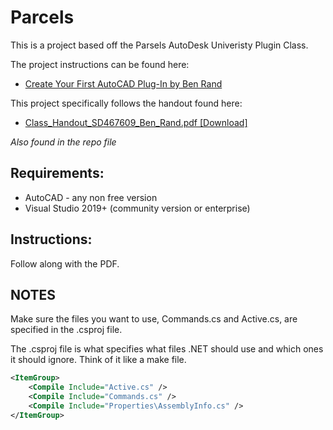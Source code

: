 # Parcels

This is a project based off the Parsels AutoDesk Univeristy Plugin Class.

The project instructions can be found here:

- [Create Your First AutoCAD Plug-In by Ben Rand](https://www.autodesk.com/autodesk-university/class/Create-Your-First-AutoCAD-Plug-2020?msockid=330dfa63d9e16669310defb5d8bf671a)

This project specifically follows the handout found here:

- [Class_Handout_SD467609_Ben_Rand.pdf [Download]](https://static.au-uw2-prd.autodesk.com/Class_Handout_SD467609_Ben_Rand.pdf)

_Also found in the repo file_

## Requirements:

- AutoCAD - any non free version
- Visual Studio 2019+ (community version or enterprise)

## Instructions:

Follow along with the PDF.

## NOTES

Make sure the files you want to use, Commands.cs and Active.cs, are specified in the .csproj file.

The .csproj file is what specifies what files .NET should use and which ones it should ignore. Think of it like a make file.

```xml
<ItemGroup>
    <Compile Include="Active.cs" />
    <Compile Include="Commands.cs" />
    <Compile Include="Properties\AssemblyInfo.cs" />
</ItemGroup>
```

